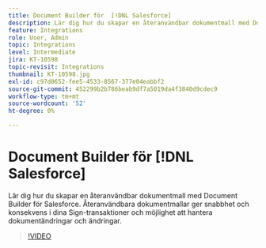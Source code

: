 ```yaml
---
title: Document Builder för  [!DNL Salesforce]
description: Lär dig hur du skapar en återanvändbar dokumentmall med Document Builder för Salesforce
feature: Integrations
role: User, Admin
topic: Integrations
level: Intermediate
jira: KT-10598
topic-revisit: Integrations
thumbnail: KT-10598.jpg
exl-id: c97d0652-fee5-4533-8567-377e04eabbf2
source-git-commit: 452299b2b786beab9df7a5019da4f3840d9cdec9
workflow-type: tm+mt
source-wordcount: '52'
ht-degree: 0%

---
```


# Document Builder för [!DNL Salesforce]

Lär dig hur du skapar en återanvändbar dokumentmall med Document Builder för Salesforce. Återanvändbara dokumentmallar ger snabbhet och konsekvens i dina Sign-transaktioner och möjlighet att hantera dokumentändringar och ändringar.

>[!VIDEO](https://video.tv.adobe.com/v/3409414?quality=12&learn=on&hidetitle=true)
